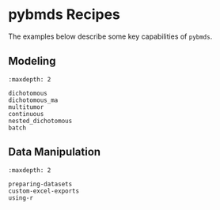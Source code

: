 # pybmds Recipes

The examples below describe some key capabilities of `pybmds`.

## Modeling

```{toctree}
:maxdepth: 2

dichotomous
dichotomous_ma
multitumor
continuous
nested_dichotomous
batch
```

## Data Manipulation

```{toctree}
:maxdepth: 2

preparing-datasets
custom-excel-exports
using-r
```
